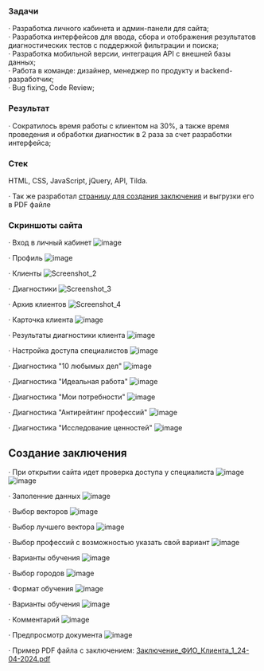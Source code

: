 ### Задачи
· Разработка личного кабинета и админ-панели для сайта;  
· Разработка интерфейсов для ввода, сбора и отображения результатов диагностических тестов с поддержкой фильтрации и поиска;  
· Разработка мобильной версии, интеграция API с внешней базы данных;  
· Работа в команде: дизайнер, менеджер по продукту и backend-разработчик;  
· Bug fixing, Code Review;  

### Результат
· Сократилось время работы с клиентом на 30%, а также время проведения и обработки диагностик в 2 раза за счет разработки интерфейса;  

### Стек
HTML, CSS, JavaScript, jQuery, API, Tilda.

· Так же разработал [страницу для создания заключения](#conclusion) и выгрузки его в PDF файле 

### Скриншоты сайта
· Вход в личный кабинет
![image](https://github.com/MaSStiK/punkt-b/assets/72652605/ac121ccf-e528-4dcd-8673-dfecb352d456)

· Профиль
![image](https://github.com/MaSStiK/punkt-b/assets/72652605/a9900f46-fc3e-475d-8565-9f4de5cfa60b)

· Клиенты
![Screenshot_2](https://github.com/MaSStiK/punkt-b/assets/72652605/5fcd4ed1-30a3-4a6a-bc40-a8ad7885fcd8)

· Диагностики
![Screenshot_3](https://github.com/MaSStiK/punkt-b/assets/72652605/3b6f1bdf-b1f0-45cb-82c6-c87b9f5c7b03)

· Архив клиентов
![Screenshot_4](https://github.com/MaSStiK/punkt-b/assets/72652605/3629d69d-edb3-4166-ab4b-e8f9d061e048)

· Карточка клиента
![image](https://github.com/MaSStiK/punkt-b/assets/72652605/f8a24cc4-76eb-4ac6-8997-48fd81b5b191)

· Результаты диагностики клиента
![image](https://github.com/MaSStiK/punkt-b/assets/72652605/2cb82246-6cf7-4260-a982-77cb1b444097)

· Настройка доступа специалистов
![image](https://github.com/MaSStiK/punkt-b/assets/72652605/f6c4f8ac-318a-4dab-98cf-db10f40750e3)

· Диагностика "10 любымых дел"
![image](https://github.com/MaSStiK/punkt-b/assets/72652605/d34f0a73-c545-4a19-8183-bfca5f1a594c)

· Диагностика "Идеальная работа"
![image](https://github.com/MaSStiK/punkt-b/assets/72652605/38bb5e78-06a5-4951-aa62-75a81506fef6)

· Диагностика "Мои потребности"
![image](https://github.com/MaSStiK/punkt-b/assets/72652605/91b26712-7d69-4d3d-825c-3fe68b01c05f)

· Диагностика "Антирейтинг профессий"
![image](https://github.com/MaSStiK/punkt-b/assets/72652605/18908fdc-4e47-4890-9837-38eaf6a47cb0)

· Диагностика "Исследование ценностей"
![image](https://github.com/MaSStiK/punkt-b/assets/72652605/c34950ec-1ce6-48f2-a5cc-54e04210a56a)

## <a id="conclusion">Создание заключения</a>

· При открытии сайта идет проверка доступа у специалиста 
![image](https://github.com/MaSStiK/punkt-b/assets/72652605/3b02f908-9ea5-433e-abdd-b0632141aaa2)
![image](https://github.com/MaSStiK/punkt-b/assets/72652605/5c33776c-fdb9-4092-83a2-e66ce6b4b090)

· Заполенние данных
![image](https://github.com/MaSStiK/punkt-b/assets/72652605/b831735a-40e7-4186-a92e-408f49ccc1f7)

· Выбор векторов
![image](https://github.com/MaSStiK/punkt-b/assets/72652605/3aaf18c4-3a8c-4030-8ebc-009ae855956b)

· Выбор лучшего вектора
![image](https://github.com/MaSStiK/punkt-b/assets/72652605/65a53ebe-75a2-4386-963a-4c0524f64925)

· Выбор профессий с возможностью указать свой вариант
![image](https://github.com/MaSStiK/punkt-b/assets/72652605/afb68ca0-ec61-4639-809c-8963d0045d1a)

· Варианты обучения
![image](https://github.com/MaSStiK/punkt-b/assets/72652605/22865412-0a4e-4341-8790-0d2adc1634f8)

· Выбор городов
![image](https://github.com/MaSStiK/punkt-b/assets/72652605/2f78a0a8-6f87-4e78-809f-a7577d14aa33)

· Формат обучения
![image](https://github.com/MaSStiK/punkt-b/assets/72652605/fc100a12-be7c-4e4c-ac3d-3c9097a66e87)

· Варианты обучения
![image](https://github.com/MaSStiK/punkt-b/assets/72652605/2605f9f1-c2bf-47a5-b5f7-04cbabeec902)

· Комментарий
![image](https://github.com/MaSStiK/punkt-b/assets/72652605/fe9f94b6-7aa7-4619-a729-1c6cddf680cf)

· Предпросмотр документа
![image](https://github.com/MaSStiK/punkt-b/assets/72652605/20b5eff4-3345-4dae-a6e1-a7a8453d7937)

· Пример PDF файла с заключением:
[Заключение_ФИО_Клиента_1_24-04-2024.pdf](https://github.com/MaSStiK/punkt-b/files/15096225/_._._1_24-04-2024.pdf)
